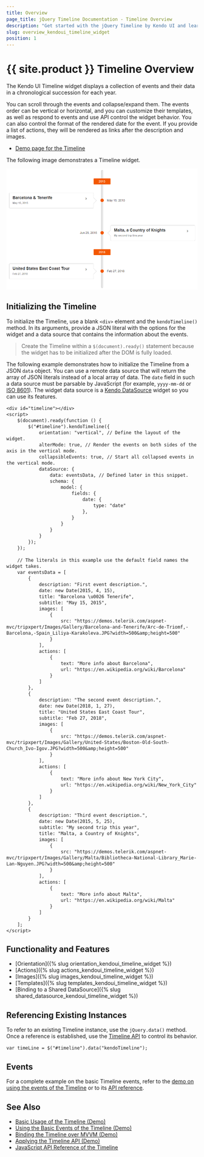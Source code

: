 ```yaml
---
title: Overview
page_title: jQuery Timeline Documentation - Timeline Overview
description: "Get started with the jQuery Timeline by Kendo UI and learn how to initialize the widget and use its events."
slug: overview_kendoui_timeline_widget
position: 1
---
```


# {{ site.product }} Timeline Overview

The Kendo UI Timeline widget displays a collection of events and their data in a chronological succession for each year.

You can scroll through the events and collapse/expand them. The events order can be vertical or horizontal, and you can customize their templates, as well as respond to events and use API control the widget behavior. You can also control the format of the rendered date for the event. If you provide a list of actions, they will be rendered as links after the description and images.

* [Demo page for the Timeline](https://demos.telerik.com/kendo-ui/timeline/index)

The following image demonstrates a Timeline widget.

![Kendo UI for jQuery A Kendo UI Timeline widget](images/timeline-overview.png)

## Initializing the Timeline

To initialize the Timeline, use a blank `<div>` element and the `kendoTimeline()` method. In its arguments, provide a JSON literal with the options for the widget and a data source that contains the information about the events.

> Create the Timeline within a `$(document).ready()` statement because the widget has to be initialized after the DOM is fully loaded.

The following example demonstrates how to initialize the Timeline from a JSON `data` object. You can use a remote data source that will return the array of JSON literals instead of a local array of data. The `date` field in such a data source must be parsable by JavaScript (for example, `yyyy-mm-dd` or [ISO 8601](https://en.wikipedia.org/wiki/ISO_8601)). The widget data source is a [Kendo DataSource](/framework/datasource/overview) widget so you can use its features.

```dojo
<div id="timeline"></div>
<script>
    $(document).ready(function () {
        $("#timeline").kendoTimeline({
            orientation: "vertical", // Define the layout of the widget.
            alterMode: true, // Render the events on both sides of the axis in the vertical mode.
            collapsibleEvents: true, // Start all collapsed events in the vertical mode.
            dataSource: {
                data: eventsData, // Defined later in this snippet.
                schema: {
                    model: {
                        fields: {
                            date: {
                                type: "date"
                            },
                        }
                    }
                }
            }
        });
    });

    // The literals in this example use the default field names the widget takes.
    var eventsData = [
        {
            description: "First event description.",
            date: new Date(2015, 4, 15),
            title: "Barcelona \u0026 Tenerife",
            subtitle: "May 15, 2015",
            images: [
                {
                    src: "https://demos.telerik.com/aspnet-mvc/tripxpert/Images/Gallery/Barcelona-and-Tenerife/Arc-de-Triomf,-Barcelona,-Spain_Liliya-Karakoleva.JPG?width=500&amp;height=500"
                }
            ],
            actions: [
                {
                    text: "More info about Barcelona",
                    url: "https://en.wikipedia.org/wiki/Barcelona"
                }
            ]
        },
        {
            description: "The second event description.",
            date: new Date(2018, 1, 27),
            title: "United States East Coast Tour",
            subtitle: "Feb 27, 2018",
            images: [
                {
                    src: "https://demos.telerik.com/aspnet-mvc/tripxpert/Images/Gallery/United-States/Boston-Old-South-Church_Ivo-Igov.JPG?width=500&amp;height=500"
                }
            ],
            actions: [
                {
                    text: "More info about New York City",
                    url: "https://en.wikipedia.org/wiki/New_York_City"
                }
            ]
        },
        {
            description: "Third event description.",
            date: new Date(2015, 5, 25),
            subtitle: "My second trip this year",
            title: "Malta, a Country of Кnights",
            images: [
                {
                    src: "https://demos.telerik.com/aspnet-mvc/tripxpert/Images/Gallery/Malta/Bibliotheca-National-Library_Marie-Lan-Nguyen.JPG?width=500&amp;height=500"
                }
            ],
            actions: [
                {
                    text: "More info about Malta",
                    url: "https://en.wikipedia.org/wiki/Malta"
                }
            ]
        }
    ];
</script>
```

## Functionality and Features

* [Orientation]({% slug orientation_kendoui_timeline_widget %})
* [Actions]({% slug actions_kendoui_timeline_widget %})
* [Images]({% slug images_kendoui_timeline_widget %})
* [Templates]({% slug templates_kendoui_timeline_widget %})
* [Binding to a Shared DataSource]({% slug shared_datasource_kendoui_timeline_widget %})


## Referencing Existing Instances

To refer to an existing Timeline instance, use the `jQuery.data()` method. Once a reference is established, use the [Timeline API](/api/javascript/ui/timeline) to control its behavior.

```
var timeLine = $("#timeline").data("kendoTimeline");
```

## Events

For a complete example on the basic Timeline events, refer to the [demo on using the events of the Timeline](https://demos.telerik.com/kendo-ui/timeline/events) or to its [API reference](/api/javascript/ui/timeline#events).

## See Also

* [Basic Usage of the Timeline (Demo)](https://demos.telerik.com/kendo-ui/timeline/index)
* [Using the Basic Events of the Timeline (Demo)](https://demos.telerik.com/kendo-ui/timeline/events)
* [Binding the Timeline over MVVM (Demo)](https://demos.telerik.com/kendo-ui/timeline/mvvm)
* [Applying the Timeline API (Demo)](https://demos.telerik.com/kendo-ui/timeline/api)
* [JavaScript API Reference of the Timeline](/api/javascript/ui/timeline)
